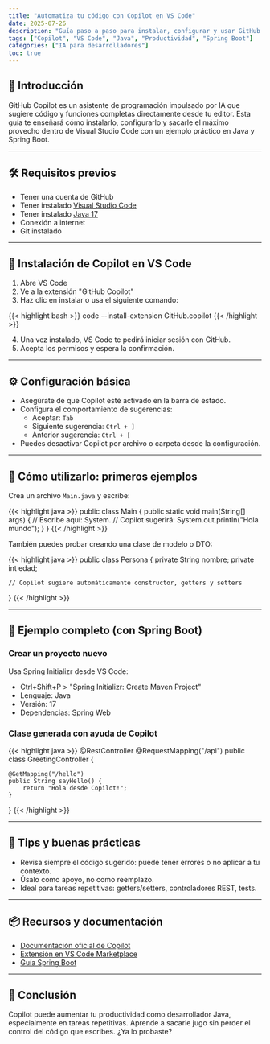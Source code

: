 ```yaml
---
title: "Automatiza tu código con Copilot en VS Code"
date: 2025-07-26
description: "Guía paso a paso para instalar, configurar y usar GitHub Copilot en Visual Studio Code con un ejemplo en Java y Spring Boot."
tags: ["Copilot", "VS Code", "Java", "Productividad", "Spring Boot"]
categories: ["IA para desarrolladores"]
toc: true
---
```


## 🧠 Introducción

GitHub Copilot es un asistente de programación impulsado por IA que sugiere código y funciones completas directamente desde tu editor. Esta guía te enseñará cómo instalarlo, configurarlo y sacarle el máximo provecho dentro de Visual Studio Code con un ejemplo práctico en Java y Spring Boot.

---

## 🛠️ Requisitos previos

- Tener una cuenta de GitHub
- Tener instalado [Visual Studio Code](https://code.visualstudio.com/)
- Tener instalado [Java 17](https://adoptium.net/)
- Conexión a internet
- Git instalado

---

## 🔌 Instalación de Copilot en VS Code

1. Abre VS Code
2. Ve a la extensión "GitHub Copilot"
3. Haz clic en instalar o usa el siguiente comando:

{{< highlight bash >}}
code --install-extension GitHub.copilot
{{< /highlight >}}

4. Una vez instalado, VS Code te pedirá iniciar sesión con GitHub.
5. Acepta los permisos y espera la confirmación.

---

## ⚙️ Configuración básica

- Asegúrate de que Copilot esté activado en la barra de estado.
- Configura el comportamiento de sugerencias:
  - Aceptar: `Tab`
  - Siguiente sugerencia: `Ctrl + ]`
  - Anterior sugerencia: `Ctrl + [`
- Puedes desactivar Copilot por archivo o carpeta desde la configuración.

---

## 🤖 Cómo utilizarlo: primeros ejemplos

Crea un archivo `Main.java` y escribe:

{{< highlight java >}}
public class Main {
    public static void main(String[] args) {
        // Escribe aquí: System.
        // Copilot sugerirá: System.out.println("Hola mundo");
    }
}
{{< /highlight >}}

También puedes probar creando una clase de modelo o DTO:

{{< highlight java >}}
public class Persona {
    private String nombre;
    private int edad;

    // Copilot sugiere automáticamente constructor, getters y setters
}
{{< /highlight >}}

---

## 🚀 Ejemplo completo (con Spring Boot)

### Crear un proyecto nuevo

Usa Spring Initializr desde VS Code:
- Ctrl+Shift+P > "Spring Initializr: Create Maven Project"
- Lenguaje: Java
- Versión: 17
- Dependencias: Spring Web

### Clase generada con ayuda de Copilot

{{< highlight java >}}
@RestController
@RequestMapping("/api")
public class GreetingController {

    @GetMapping("/hello")
    public String sayHello() {
        return "Hola desde Copilot!";
    }
}
{{< /highlight >}}

---

## 🧪 Tips y buenas prácticas

- Revisa siempre el código sugerido: puede tener errores o no aplicar a tu contexto.
- Úsalo como apoyo, no como reemplazo.
- Ideal para tareas repetitivas: getters/setters, controladores REST, tests.

---

## 📦 Recursos y documentación

- [Documentación oficial de Copilot](https://docs.github.com/en/copilot)
- [Extensión en VS Code Marketplace](https://marketplace.visualstudio.com/items?itemName=GitHub.copilot)
- [Guía Spring Boot](https://spring.io/guides)

---

## 📌 Conclusión

Copilot puede aumentar tu productividad como desarrollador Java, especialmente en tareas repetitivas. Aprende a sacarle jugo sin perder el control del código que escribes. ¿Ya lo probaste?
